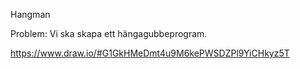 Hangman


Problem:
Vi ska skapa ett hängagubbeprogram.

https://www.draw.io/#G1GkHMeDmt4u9M6kePWSDZPl9YiCHkyz5T
